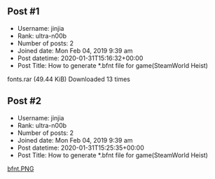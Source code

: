 ## Post #1
- Username: jinjia
- Rank: ultra-n00b
- Number of posts: 2
- Joined date: Mon Feb 04, 2019 9:39 am
- Post datetime: 2020-01-31T15:16:32+00:00
- Post Title: How to generate *.bfnt file for game(SteamWorld Heist)

fonts.rar
(49.44 KiB) Downloaded 13 times
## Post #2
- Username: jinjia
- Rank: ultra-n00b
- Number of posts: 2
- Joined date: Mon Feb 04, 2019 9:39 am
- Post datetime: 2020-01-31T15:25:35+00:00
- Post Title: How to generate *.bfnt file for game(SteamWorld Heist)

[bfnt.PNG](https://xentaxbackup.github.io/file/17441_bfnt.PNG)
